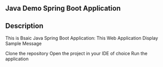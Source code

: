 Java Demo Spring Boot Application
---------------------------------

Description
-------------
This is Bsaic Java Spring Boot Application: This Web Application Display Sample Message

Clone the repository
Open the project in your IDE of choice
Run the application
